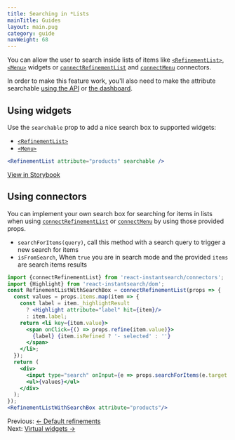 ```yaml
---
title: Searching in *Lists
mainTitle: Guides
layout: main.pug
category: guide
navWeight: 68
---
```


You can allow the user to search inside lists of items like [`<RefinementList>`](widgets/RefinementList.html), [`<Menu>`](widgets/Menu.html) widgets
or [`connectRefinementList`](connectors/connectRefinementList.html) and [`connectMenu`](widgets/Menu.html) connectors.

In order to make this feature work, you'll also need to make the attribute searchable [using the API](https://www.algolia.com/doc/guides/searching/faceting/?language=js#declaring-a-searchable-attribute-for-faceting) or [the dashboard](https://www.algolia.com/explorer/display/).

## Using widgets

Use the `searchable` prop to add a nice search box to supported widgets:

- [`<RefinementList>`](widgets/RefinementList.html)
- [`<Menu>`](widgets/Menu.html)

```jsx
<RefinementList attribute="products" searchable />
```

<div class="storybook-section">
  <a class="btn" href="https://community.algolia.com/react-instantsearch/storybook/?selectedKind=RefinementList&selectedStory=with%20search%20for%20facets%20value" target="_blank">View in Storybook</a>
</div>

## Using connectors
You can implement your own search box for searching for items in lists when using
[`connectRefinementList`](connectors/connectRefinementList.html) or
[`connectMenu`](connectors/connectMenu.html) by using those provided props.
* `searchForItems(query)`, call this method with a search query to trigger a new search for items
* `isFromSearch`, When `true` you are in search mode and the provided `items` are search items results

```jsx
import {connectRefinementList} from 'react-instantsearch/connectors';
import {Highlight} from 'react-instantsearch/dom';
const RefinementListWithSearchBox = connectRefinementList(props => {
  const values = props.items.map(item => {
    const label = item._highlightResult
      ? <Highlight attribute="label" hit={item}/>
      : item.label;
    return <li key={item.value}>
      <span onClick={() => props.refine(item.value)}>
        {label} {item.isRefined ? '- selected' : ''}
      </span>
    </li>;
  });
  return (
    <div>
      <input type="search" onInput={e => props.searchForItems(e.target.value)}/>
      <ul>{values}</ul>
    </div>
  );
});
<RefinementListWithSearchBox attribute="products"/>
```

<div class="guide-nav">
    <div class="guide-nav-left">
        Previous: <a href="guide/Default_refinements.html">← Default refinements</a>
    </div>
    <div class="guide-nav-right">
        Next: <a href="guide/Virtual_widgets.html">Virtual widgets →</a>
    </div>
</div>
